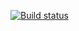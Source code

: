 [![Build status](https://ci.appveyor.com/api/projects/status/flbohera91hh9o7d?svg=true)](https://ci.appveyor.com/project/VoinovNikita/ajs-advanced-for-in)